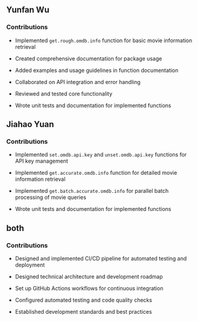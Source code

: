 ## Yunfan Wu <steven wu>

### Contributions

- Implemented `get.rough.omdb.info` function for basic movie information retrieval

- Created comprehensive documentation for package usage

- Added examples and usage guidelines in function documentation

- Collaborated on API integration and error handling

- Reviewed and tested core functionality

- Wrote unit tests and documentation for implemented functions

## Jiahao Yuan <bi1lqv>

### Contributions

- Implemented `set.omdb.api.key` and `unset.omdb.api.key` functions for API key management

- Implemented `get.accurate.omdb.info` function for detailed movie information retrieval

- Implemented `get.batch.accurate.omdb.info` for parallel batch processing of movie queries

- Wrote unit tests and documentation for implemented functions


## both
### Contributions

- Designed and implemented CI/CD pipeline for automated testing and deployment

- Designed technical architecture and development roadmap

- Set up GitHub Actions workflows for continuous integration

- Configured automated testing and code quality checks

- Established development standards and best practices
